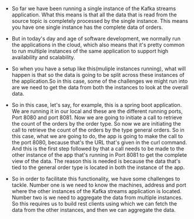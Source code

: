 - So far we have been running a single instance of the Kafka streams application.
  What this means is that all the data that is read from the source topic is completely processed by the
  single instance. This means you have one single instance has the complete data of orders.

- But in today's day and age of software development, we normally run the applications in the cloud,
  which also means that it's pretty common to run multiple instances of the same application to support
  high availability and scalability.
- So when you have a setup like this(muliple instances running), what will happen is that so the data is
  going to be split across these instances of the application.So in this case, some of the challenges we might
  run into are we need to get the data from both the instances to look at the overall data.
- So in this case, let's say, for example, this is a spring boot application.
  We are running it in our local and these are the different running ports, Port 8080 and port 8081.
  Now we are going to initiate a call to retrieve the count of the orders by the order type.
  So now we are initiating the call to retrieve the count of the orders by the type general orders.
  So in this case, what we are going to do, the app is going to make the call to the port 8080, because
  that's the URL that's given in the curl command.
  And this is the first step followed by that a call needs to be made to the other instance of the app
  that's running in Port 8081 to get the complete view of the data.
  The reason this is needed is because the data that's tied to the general order type is located in
  both the instance of the app.
- So in order to facilitate this functionality, we have some challenges to tackle.
  Number one is we need to know the machines, address and port where the other instances of the Kafka
  streams application is located.
  Number two is we need to aggregate the data from multiple instances.
  So this requires us to build rest clients using which we can fetch the data from the other instances,
  and then we can aggregate the data.

